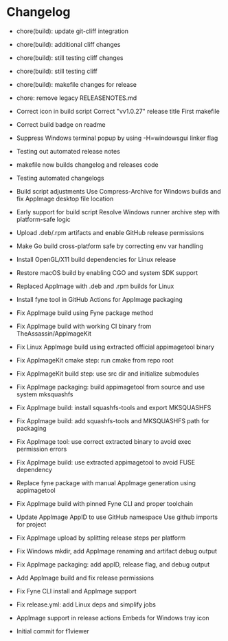 # Changelog


- chore(build): update git-cliff integration

- chore(build): additional cliff changes

- chore(build): still testing cliff changes

- chore(build): still testing cliff

- chore(build): makefile changes for release

- chore: remove legacy RELEASENOTES.md



- Correct icon in build script
Correct "vv1.0.27" release title
First makefile

- Correct build badge on readme

- Suppress Windows terminal popup by using -H=windowsgui linker flag

- Testing out automated release notes

- makefile now builds changelog and releases code

- Testing automated changelogs



- Build script adjustments
Use Compress-Archive for Windows builds and fix AppImage desktop file location



- Early support for build script
Resolve Windows runner archive step with platform-safe logic



- Upload .deb/.rpm artifacts and enable GitHub release permissions



- Make Go build cross-platform safe by correcting env var handling



- Install OpenGL/X11 build dependencies for Linux release



- Restore macOS build by enabling CGO and system SDK support



- Replaced AppImage with .deb and .rpm builds for Linux



- Install fyne tool in GitHub Actions for AppImage packaging



- Fix AppImage build using Fyne package method



- Fix AppImage build with working CI binary from TheAssassin/AppImageKit



- Fix Linux AppImage build using extracted official appimagetool binary



- Fix AppImageKit cmake step: run cmake from repo root



- Fix AppImageKit build step: use src dir and initialize submodules



- Fix AppImage packaging: build appimagetool from source and use system mksquashfs



- Fix AppImage build: install squashfs-tools and export MKSQUASHFS



- Fix AppImage build: add squashfs-tools and MKSQUASHFS path for packaging



- Fix AppImage tool: use correct extracted binary to avoid exec permission errors



- Fix AppImage build: use extracted appimagetool to avoid FUSE dependency



- Replace fyne package with manual AppImage generation using appimagetool



- Fix AppImage build with pinned Fyne CLI and proper toolchain



- Update AppImage AppID to use GitHub namespace
Use github imports for project



- Fix AppImage upload by splitting release steps per platform



- Fix Windows mkdir, add AppImage renaming and artifact debug output



- Fix AppImage packaging: add appID, release flag, and debug output



- Add AppImage build and fix release permissions



- Fix Fyne CLI install and AppImage support



- Fix release.yml: add Linux deps and simplify jobs

- AppImage support in release actions
Embeds for Windows tray icon



- Initial commit for f1viewer

